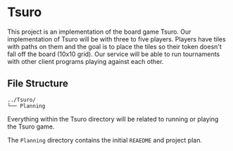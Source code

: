 # Tsuro

This project is an implementation of the board game Tsuro. Our implementation of Tsuro will be with three to five players. Players have tiles with paths on them and the goal is to place the tiles so their token doesn't fall off the board (10x10 grid). Our service will be able to run tournaments with other client programs playing against each other.

## File Structure

```
../Tsuro/
└── Planning
```

Everything within the Tsuro directory will be related to running or playing the Tsuro game.

The `Planning` directory contains the initial `REAEDME` and project plan.
